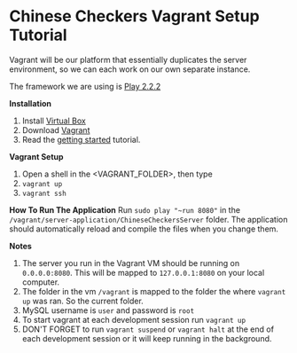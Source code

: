 # Chinese Checkers Vagrant Setup Tutorial

Vagrant will be our platform that essentially duplicates the server environment, so we can each work on our own separate instance.

The framework we are using is [Play 2.2.2](www.playframework.com)

**Installation**
  1. Install [Virtual Box](https://www.virtualbox.org/wiki/Downloads)
  2. Download [Vagrant](www.vagrantup.com/downloads)
  3. Read the [getting started](http://docs.vagrantup.com/v2/getting-started/index.html) tutorial.

**Vagrant Setup**
  1. Open a shell in the <VAGRANT_FOLDER>, then type 
  2. `vagrant up`
  3. `vagrant ssh`

**How To Run The Application**
Run `sudo play "~run 8080"` in the `/vagrant/server-application/ChineseCheckersServer` folder. The application should automatically reload and compile the files when you change them.

**Notes**
  1. The server you run in the Vagrant VM should be running on `0.0.0.0:8080`. This will be mapped to `127.0.0.1:8080` on your local computer.
  2. The folder in the vm `/vagrant` is mapped to the folder the where `vagrant up` was ran. So the current   folder.
  3. MySQL username is `user` and password is `root`
  4. To start vagrant at each development session run `vagrant up`
  5. DON'T FORGET to run `vagrant suspend` or `vagrant halt` at the end of each development session or it will keep running in the background.
